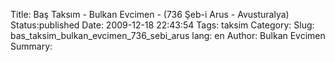 Title: Baş Taksım - Bulkan Evcimen - (736 Şeb-i Arus - Avusturalya) 
Status:published
Date: 2009-12-18 22:43:54
Tags: taksim
Category: 
Slug: bas_taksim_bulkan_evcimen_736_sebi_arus
lang: en
Author: Bulkan Evcimen
Summary: 

<object width="425" height="344"><param name="movie" value="http://www.youtube.com/v/p97qTE9i6bA&hl=en_US&fs=1&"></param><param name="allowFullScreen" value="true"></param><param name="allowscriptaccess" value="always"></param><embed src="http://www.youtube.com/v/p97qTE9i6bA&hl=en_US&fs=1&" type="application/x-shockwave-flash" allowscriptaccess="always" allowfullscreen="true" width="425" height="344"></embed></object>
